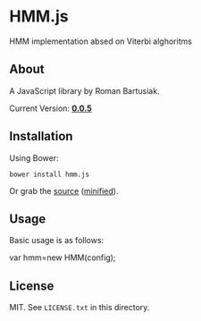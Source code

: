 # HMM.js

HMM implementation absed on Viterbi alghoritms

## About

A JavaScript library by Roman Bartusiak.

Current Version: **[0.0.5](https://github.com/riomus/HMM.js/tree/v0.0.5)**

## Installation

Using Bower:

    bower install hmm.js

Or grab the [source](https://github.com/riomus/HMM.js/dist/HMM.js) ([minified](https://github.com/riomus/HMM.js/dist/HMM.min.js)).

## Usage

Basic usage is as follows:

  var hmm=new HMM(config);

## License

MIT. See `LICENSE.txt` in this directory.
